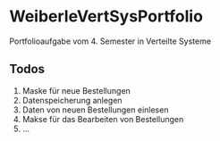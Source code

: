 # WeiberleVertSysPortfolio
Portfolioaufgabe vom 4. Semester in Verteilte Systeme

## Todos
1. Maske für neue Bestellungen
1. Datenspeicherung anlegen
1. Daten von neuen Bestellungen einlesen
1. Makse für das Bearbeiten von Bestellungen
1. ...
